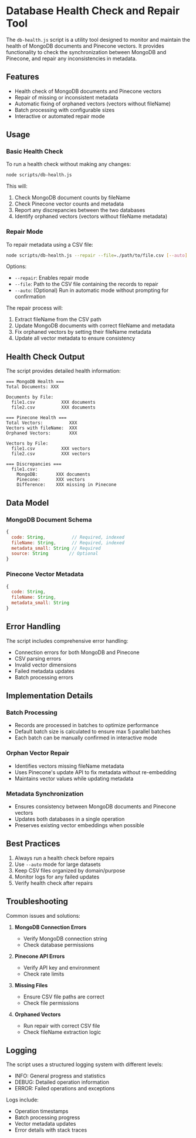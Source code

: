 # Database Health Check and Repair Tool

The `db-health.js` script is a utility tool designed to monitor and maintain the health of MongoDB documents and Pinecone vectors. It provides functionality to check the synchronization between MongoDB and Pinecone, and repair any inconsistencies in metadata.

## Features

- Health check of MongoDB documents and Pinecone vectors
- Repair of missing or inconsistent metadata
- Automatic fixing of orphaned vectors (vectors without fileName)
- Batch processing with configurable sizes
- Interactive or automated repair mode

## Usage

### Basic Health Check

To run a health check without making any changes:

```bash
node scripts/db-health.js
```

This will:
1. Check MongoDB document counts by fileName
2. Check Pinecone vector counts and metadata
3. Report any discrepancies between the two databases
4. Identify orphaned vectors (vectors without fileName metadata)

### Repair Mode

To repair metadata using a CSV file:

```bash
node scripts/db-health.js --repair --file=./path/to/file.csv [--auto]
```

Options:
- `--repair`: Enables repair mode
- `--file`: Path to the CSV file containing the records to repair
- `--auto`: (Optional) Run in automatic mode without prompting for confirmation

The repair process will:
1. Extract fileName from the CSV path
2. Update MongoDB documents with correct fileName and metadata
3. Fix orphaned vectors by setting their fileName metadata
4. Update all vector metadata to ensure consistency

## Health Check Output

The script provides detailed health information:

```
=== MongoDB Health ===
Total Documents: XXX

Documents by File:
  file1.csv          XXX documents
  file2.csv          XXX documents

=== Pinecone Health ===
Total Vectors:          XXX
Vectors with fileName:  XXX
Orphaned Vectors:       XXX

Vectors by File:
  file1.csv          XXX vectors
  file2.csv          XXX vectors

=== Discrepancies ===
  file1.csv:
    MongoDB:       XXX documents
    Pinecone:      XXX vectors
    Difference:    XXX missing in Pinecone
```

## Data Model

### MongoDB Document Schema
```javascript
{
  code: String,          // Required, indexed
  fileName: String,      // Required, indexed
  metadata_small: String // Required
  source: String        // Optional
}
```

### Pinecone Vector Metadata
```javascript
{
  code: String,
  fileName: String,
  metadata_small: String
}
```

## Error Handling

The script includes comprehensive error handling:
- Connection errors for both MongoDB and Pinecone
- CSV parsing errors
- Invalid vector dimensions
- Failed metadata updates
- Batch processing errors

## Implementation Details

### Batch Processing
- Records are processed in batches to optimize performance
- Default batch size is calculated to ensure max 5 parallel batches
- Each batch can be manually confirmed in interactive mode

### Orphan Vector Repair
- Identifies vectors missing fileName metadata
- Uses Pinecone's update API to fix metadata without re-embedding
- Maintains vector values while updating metadata

### Metadata Synchronization
- Ensures consistency between MongoDB documents and Pinecone vectors
- Updates both databases in a single operation
- Preserves existing vector embeddings when possible

## Best Practices

1. Always run a health check before repairs
2. Use `--auto` mode for large datasets
3. Keep CSV files organized by domain/purpose
4. Monitor logs for any failed updates
5. Verify health check after repairs

## Troubleshooting

Common issues and solutions:

1. **MongoDB Connection Errors**
   - Verify MongoDB connection string
   - Check database permissions

2. **Pinecone API Errors**
   - Verify API key and environment
   - Check rate limits

3. **Missing Files**
   - Ensure CSV file paths are correct
   - Check file permissions

4. **Orphaned Vectors**
   - Run repair with correct CSV file
   - Check fileName extraction logic

## Logging

The script uses a structured logging system with different levels:
- INFO: General progress and statistics
- DEBUG: Detailed operation information
- ERROR: Failed operations and exceptions

Logs include:
- Operation timestamps
- Batch processing progress
- Vector metadata updates
- Error details with stack traces
